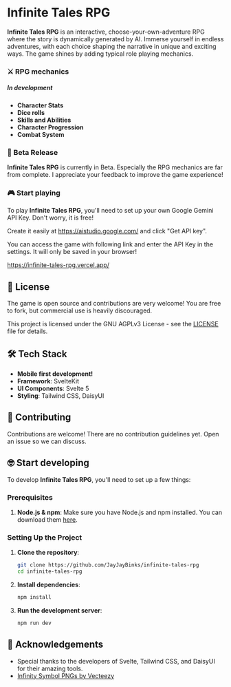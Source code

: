 # Infinite Tales RPG

**Infinite Tales RPG** is an interactive, choose-your-own-adventure RPG where the story is dynamically generated by AI. Immerse yourself in endless adventures, with each choice shaping the narrative in unique and exciting ways. The game shines by adding typical role playing mechanics.

### ⚔️ RPG mechanics
##### In development
- **Character Stats**
- **Dice rolls**
- **Skills and Abilities**
- **Character Progression**
- **Combat System**


### 🚀 Beta Release

**Infinite Tales RPG** is currently in Beta. Especially the  RPG mechanics are far from complete.
I appreciate your feedback to improve the game experience!

### 🎮 Start playing

To play **Infinite Tales RPG**, you'll need to set up your own Google Gemini API Key. Don't worry, it is free!

Create it easily at https://aistudio.google.com/ and click "Get API key".

You can access the game with following link and enter the API Key in the settings. It will only be saved in your browser!

https://infinite-tales-rpg.vercel.app/


## 📝 License

The game is open source and contributions are very welcome! You are free to fork, but commercial use is heavily discouraged.

This project is licensed under the GNU AGPLv3 License - see the [LICENSE](LICENSE) file for details.

## 🛠️ Tech Stack

- **Mobile first development!**
- **Framework**: SvelteKit
- **UI Components**: Svelte 5
- **Styling**: Tailwind CSS, DaisyUI

## 🤝 Contributing

Contributions are welcome! There are no contribution guidelines yet.
Open an issue so we can discuss.


## 🤓 Start developing

To develop **Infinite Tales RPG**, you'll need to set up a few things:

### Prerequisites

1. **Node.js & npm**: Make sure you have Node.js and npm installed. You can download them [here](https://nodejs.org/).

### Setting Up the Project

1. **Clone the repository**:
    ```bash
    git clone https://github.com/JayJayBinks/infinite-tales-rpg
    cd infinite-tales-rpg
    ```

2. **Install dependencies**:
    ```bash
    npm install
    ```

3. **Run the development server**:
    ```bash
    npm run dev
    ```

## 🎉 Acknowledgements

- Special thanks to the developers of Svelte, Tailwind CSS, and DaisyUI for their amazing tools.
- <a href="https://www.vecteezy.com/free-png/infinity-symbol">Infinity Symbol PNGs by Vecteezy</a>